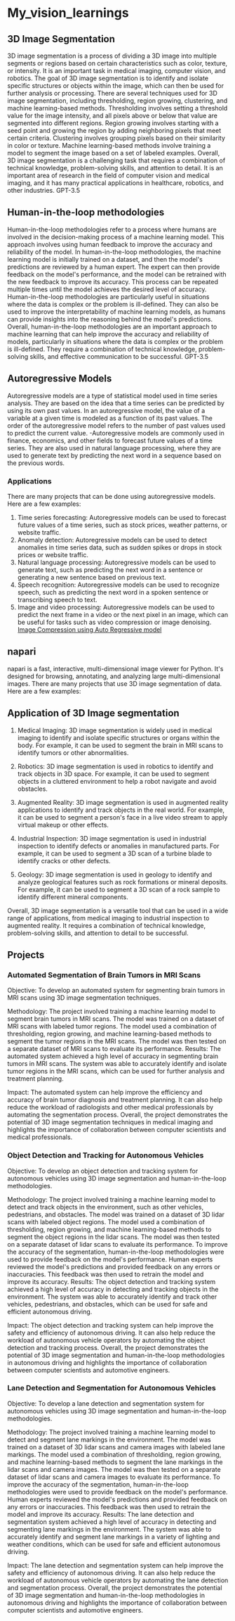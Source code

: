# My_vision_learnings

## 3D Image Segmentation
3D image segmentation is a process of dividing a 3D image into multiple segments or regions based on certain characteristics such as color, texture, or intensity. It is an important task in medical imaging, computer vision, and robotics. The goal of 3D image segmentation is to identify and isolate specific structures or objects within the image, which can then be used for further analysis or processing.
There are several techniques used for 3D image segmentation, including thresholding, region growing, clustering, and machine learning-based methods. Thresholding involves setting a threshold value for the image intensity, and all pixels above or below that value are segmented into different regions. Region growing involves starting with a seed point and growing the region by adding neighboring pixels that meet certain criteria. Clustering involves grouping pixels based on their similarity in color or texture. Machine learning-based methods involve training a model to segment the image based on a set of labeled examples.
Overall, 3D image segmentation is a challenging task that requires a combination of technical knowledge, problem-solving skills, and attention to detail. It is an important area of research in the field of computer vision and medical imaging, and it has many practical applications in healthcare, robotics, and other industries.
GPT-3.5

## Human-in-the-loop methodologies
Human-in-the-loop methodologies refer to a process where humans are involved in the decision-making process of a machine learning model. This approach involves using human feedback to improve the accuracy and reliability of the model.
In human-in-the-loop methodologies, the machine learning model is initially trained on a dataset, and then the model's predictions are reviewed by a human expert. The expert can then provide feedback on the model's performance, and the model can be retrained with the new feedback to improve its accuracy. This process can be repeated multiple times until the model achieves the desired level of accuracy.
Human-in-the-loop methodologies are particularly useful in situations where the data is complex or the problem is ill-defined. They can also be used to improve the interpretability of machine learning models, as humans can provide insights into the reasoning behind the model's predictions.
Overall, human-in-the-loop methodologies are an important approach to machine learning that can help improve the accuracy and reliability of models, particularly in situations where the data is complex or the problem is ill-defined. They require a combination of technical knowledge, problem-solving skills, and effective communication to be successful.
GPT-3.5
## Autoregressive Models
Autoregressive models are a type of statistical model used in time series analysis. They are based on the idea that a time series can be predicted by using its own past values. In an autoregressive model, the value of a variable at a given time is modeled as a function of its past values. The order of the autoregressive model refers to the number of past values used to predict the current value. 
-Autoregressive models are commonly used in finance, economics, and other fields to forecast future values of a time series. They are also used in natural language processing, where they are used to generate text by predicting the next word in a sequence based on the previous words.

### Applications
There are many projects that can be done using autoregressive models. Here are a few examples:
1. Time series forecasting: Autoregressive models can be used to forecast future values of a time series, such as stock prices, weather patterns, or website traffic.
2. Anomaly detection: Autoregressive models can be used to detect anomalies in time series data, such as sudden spikes or drops in stock prices or website traffic.
3. Natural language processing: Autoregressive models can be used to generate text, such as predicting the next word in a sentence or generating a new sentence based on previous text.
4. Speech recognition: Autoregressive models can be used to recognize speech, such as predicting the next word in a spoken sentence or transcribing speech to text.
5. Image and video processing: Autoregressive models can be used to predict the next frame in a video or the next pixel in an image, which can be useful for tasks such as video compression or image denoising. 
[Image Compression using Auto Regressive model](https://github.com/nelson123-lab/My_vision_learnings/blob/c453f394abfcd28b1f29e5822172f29294a09f39/Image%20compression%20using%20autoregressive%20model.py)

## napari
napari is a fast, interactive, multi-dimensional image viewer for Python. It's designed for browsing, annotating, and analyzing large multi-dimensional images.
There are many projects that use 3D image segmentation of data. Here are a few examples:

## Application of 3D Image segmentation
1. Medical Imaging: 3D image segmentation is widely used in medical imaging to identify and isolate specific structures or organs within the body. For example, it can be used to segment the brain in MRI scans to identify tumors or other abnormalities.

2. Robotics: 3D image segmentation is used in robotics to identify and track objects in 3D space. For example, it can be used to segment objects in a cluttered environment to help a robot navigate and avoid obstacles.

3. Augmented Reality: 3D image segmentation is used in augmented reality applications to identify and track objects in the real world. For example, it can be used to segment a person's face in a live video stream to apply virtual makeup or other effects.

4. Industrial Inspection: 3D image segmentation is used in industrial inspection to identify defects or anomalies in manufactured parts. For example, it can be used to segment a 3D scan of a turbine blade to identify cracks or other defects.

5. Geology: 3D image segmentation is used in geology to identify and analyze geological features such as rock formations or mineral deposits. For example, it can be used to segment a 3D scan of a rock sample to identify different mineral components.

Overall, 3D image segmentation is a versatile tool that can be used in a wide range of applications, from medical imaging to industrial inspection to augmented reality. It requires a combination of technical knowledge, problem-solving skills, and attention to detail to be successful.

## Projects
### Automated Segmentation of Brain Tumors in MRI Scans

Objective: To develop an automated system for segmenting brain tumors in MRI scans using 3D image segmentation techniques.

Methodology: The project involved training a machine learning model to segment brain tumors in MRI scans. The model was trained on a dataset of MRI scans with labeled tumor regions. The model used a combination of thresholding, region growing, and machine learning-based methods to segment the tumor regions in the MRI scans. The model was then tested on a separate dataset of MRI scans to evaluate its performance.
Results: The automated system achieved a high level of accuracy in segmenting brain tumors in MRI scans. The system was able to accurately identify and isolate tumor regions in the MRI scans, which can be used for further analysis and treatment planning.

Impact: The automated system can help improve the efficiency and accuracy of brain tumor diagnosis and treatment planning. It can also help reduce the workload of radiologists and other medical professionals by automating the segmentation process. Overall, the project demonstrates the potential of 3D image segmentation techniques in medical imaging and highlights the importance of collaboration between computer scientists and medical professionals.

### Object Detection and Tracking for Autonomous Vehicles

Objective: To develop an object detection and tracking system for autonomous vehicles using 3D image segmentation and human-in-the-loop methodologies.

Methodology: The project involved training a machine learning model to detect and track objects in the environment, such as other vehicles, pedestrians, and obstacles. The model was trained on a dataset of 3D lidar scans with labeled object regions. The model used a combination of thresholding, region growing, and machine learning-based methods to segment the object regions in the lidar scans. The model was then tested on a separate dataset of lidar scans to evaluate its performance.
To improve the accuracy of the segmentation, human-in-the-loop methodologies were used to provide feedback on the model's performance. Human experts reviewed the model's predictions and provided feedback on any errors or inaccuracies. This feedback was then used to retrain the model and improve its accuracy.
Results: The object detection and tracking system achieved a high level of accuracy in detecting and tracking objects in the environment. The system was able to accurately identify and track other vehicles, pedestrians, and obstacles, which can be used for safe and efficient autonomous driving.

Impact: The object detection and tracking system can help improve the safety and efficiency of autonomous driving. It can also help reduce the workload of autonomous vehicle operators by automating the object detection and tracking process. Overall, the project demonstrates the potential of 3D image segmentation and human-in-the-loop methodologies in autonomous driving and highlights the importance of collaboration between computer scientists and automotive engineers.

### Lane Detection and Segmentation for Autonomous Vehicles

Objective: To develop a lane detection and segmentation system for autonomous vehicles using 3D image segmentation and human-in-the-loop methodologies.

Methodology: The project involved training a machine learning model to detect and segment lane markings in the environment. The model was trained on a dataset of 3D lidar scans and camera images with labeled lane markings. The model used a combination of thresholding, region growing, and machine learning-based methods to segment the lane markings in the lidar scans and camera images. The model was then tested on a separate dataset of lidar scans and camera images to evaluate its performance.
To improve the accuracy of the segmentation, human-in-the-loop methodologies were used to provide feedback on the model's performance. Human experts reviewed the model's predictions and provided feedback on any errors or inaccuracies. This feedback was then used to retrain the model and improve its accuracy.
Results: The lane detection and segmentation system achieved a high level of accuracy in detecting and segmenting lane markings in the environment. The system was able to accurately identify and segment lane markings in a variety of lighting and weather conditions, which can be used for safe and efficient autonomous driving.

Impact: The lane detection and segmentation system can help improve the safety and efficiency of autonomous driving. It can also help reduce the workload of autonomous vehicle operators by automating the lane detection and segmentation process. Overall, the project demonstrates the potential of 3D image segmentation and human-in-the-loop methodologies in autonomous driving and highlights the importance of collaboration between computer scientists and automotive engineers.

